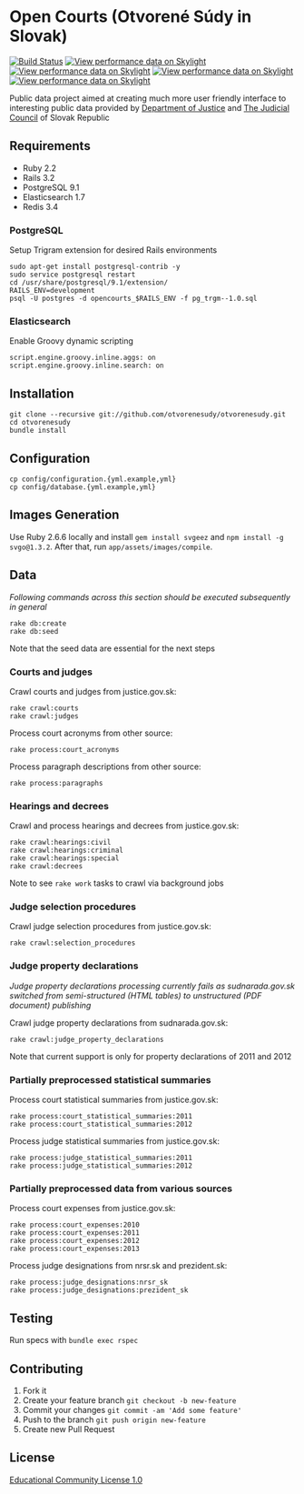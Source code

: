 # Open Courts (Otvorené Súdy in Slovak)

[![Build Status](https://travis-ci.org/otvorenesudy/otvorenesudy.svg)](https://travis-ci.org/otvorenesudy/otvorenesudy)
[![View performance data on Skylight](https://badges.skylight.io/status/mINBQqa1duz7.svg)](https://oss.skylight.io/app/applications/mINBQqa1duz7)
[![View performance data on Skylight](https://badges.skylight.io/rpm/mINBQqa1duz7.svg)](https://oss.skylight.io/app/applications/mINBQqa1duz7)
[![View performance data on Skylight](https://badges.skylight.io/typical/mINBQqa1duz7.svg)](https://oss.skylight.io/app/applications/mINBQqa1duz7)
[![View performance data on Skylight](https://badges.skylight.io/problem/mINBQqa1duz7.svg)](https://oss.skylight.io/app/applications/mINBQqa1duz7)

Public data project aimed at creating much more user friendly interface to interesting public data provided by [Department of Justice](http://www.justice.gov.sk) and [The Judicial Council](http://www.sudnarada.sk) of Slovak Republic

## Requirements

* Ruby 2.2
* Rails 3.2
* PostgreSQL 9.1
* Elasticsearch 1.7
* Redis 3.4

### PostgreSQL

Setup Trigram extension for desired Rails environments

```
sudo apt-get install postgresql-contrib -y
sudo service postgresql restart
cd /usr/share/postgresql/9.1/extension/
RAILS_ENV=development
psql -U postgres -d opencourts_$RAILS_ENV -f pg_trgm--1.0.sql
```

### Elasticsearch

Enable Groovy dynamic scripting  

```
script.engine.groovy.inline.aggs: on
script.engine.groovy.inline.search: on
```

## Installation

```
git clone --recursive git://github.com/otvorenesudy/otvorenesudy.git
cd otvorenesudy
bundle install
```

## Configuration

```
cp config/configuration.{yml.example,yml}
cp config/database.{yml.example,yml}
```

## Images Generation

Use Ruby 2.6.6 locally and install `gem install svgeez` and `npm install -g svgo@1.3.2`. After that, run `app/assets/images/compile`.

## Data

*Following commands across this section should be executed subsequently in general*

```
rake db:create
rake db:seed
```

Note that the seed data are essential for the next steps

### Courts and judges

Crawl courts and judges from justice.gov.sk:

```
rake crawl:courts
rake crawl:judges
```

Process court acronyms from other source:

```
rake process:court_acronyms
```

Process paragraph descriptions from other source:

```
rake process:paragraphs
```

### Hearings and decrees

Crawl and process hearings and decrees from justice.gov.sk:

```
rake crawl:hearings:civil
rake crawl:hearings:criminal
rake crawl:hearings:special
rake crawl:decrees
```

Note to see `rake work` tasks to crawl via background jobs

### Judge selection procedures

Crawl judge selection procedures from justice.gov.sk:

```
rake crawl:selection_procedures
```

### Judge property declarations

*Judge property declarations processing currently fails as sudnarada.gov.sk switched from semi-structured (HTML tables) to unstructured (PDF document) publishing* 

Crawl judge property declarations from sudnarada.gov.sk:

```
rake crawl:judge_property_declarations
```

Note that current support is only for property declarations of 2011 and 2012

### Partially preprocessed statistical summaries

Process court statistical summaries from justice.gov.sk:

```
rake process:court_statistical_summaries:2011
rake process:court_statistical_summaries:2012
```

Process judge statistical summaries from justice.gov.sk:

```
rake process:judge_statistical_summaries:2011
rake process:judge_statistical_summaries:2012
```

### Partially preprocessed data from various sources

Process court expenses from justice.gov.sk:

```
rake process:court_expenses:2010
rake process:court_expenses:2011
rake process:court_expenses:2012
rake process:court_expenses:2013
```

Process judge designations from nrsr.sk and prezident.sk:

```
rake process:judge_designations:nrsr_sk
rake process:judge_designations:prezident_sk
```

## Testing

Run specs with `bundle exec rspec`

## Contributing

1. Fork it
2. Create your feature branch `git checkout -b new-feature`
3. Commit your changes `git commit -am 'Add some feature'`
4. Push to the branch `git push origin new-feature`
5. Create new Pull Request

## License

[Educational Community License 1.0](http://opensource.org/licenses/ecl1.php)
